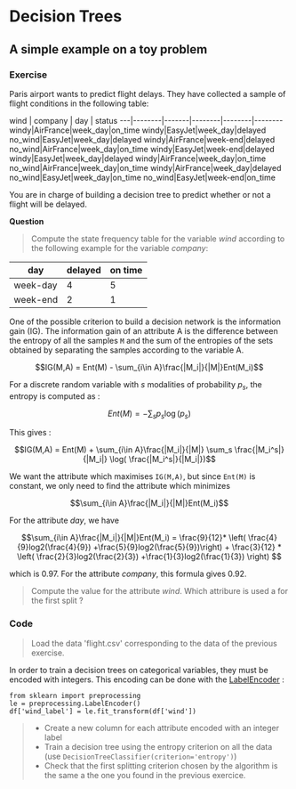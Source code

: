 # Decision Trees

## A simple example on a toy problem

### Exercise

Paris airport wants to predict flight delays. They have collected a sample of flight conditions in the following table:

 wind  | company | day | status
---|--------|-------|--------|--------|--------
windy|AirFrance|week_day|on_time
windy|EasyJet|week_day|delayed
no_wind|EasyJet|week_day|delayed
windy|AirFrance|week-end|delayed
no_wind|AirFrance|week_day|on_time
windy|EasyJet|week-end|delayed
windy|EasyJet|week_day|delayed
windy|AirFrance|week_day|on_time
no_wind|AirFrance|week_day|on_time
windy|AirFrance|week_day|delayed
no_wind|EasyJet|week_day|on_time
no_wind|EasyJet|week-end|on_time

You are in charge of building a decision tree to predict whether or not a flight will be delayed.

**Question**
>  Compute the state frequency table for the variable *wind* according to the following example for the variable *company*: 



day | delayed | on time
---|--------|-------|
 week-day | 4 | 5 
 week-end | 2 | 1 

One of the possible criterion to build a decision network is the information gain (IG). The information gain of an attribute A is the difference between the entropy of all the samples `M` and the sum of the entropies of the sets obtained by separating the samples according to the variable A. 


$$IG(M,A)  =  Ent(M) - \sum_{i\in A}\frac{|M_i|}{|M|}Ent(M_i)$$

For a discrete random variable with $s$ modalities of probability $p_s$, the entropy is computed as : 

$$Ent(M) = - \sum_s p_s \log(p_s)$$

This gives : 

$$IG(M,A)  =  Ent(M) + \sum_{i\in A}\frac{|M_i|}{|M|} \sum_s \frac{|M_i^s|}{|M_i|}  \log( \frac{|M_i^s|}{|M_i|})$$


We want the attribute which maximises `IG(M,A)`, but since  `Ent(M)` is constant, we only need to find the attribute which minimizes 

$$\sum_{i\in A}\frac{|M_i|}{|M|}Ent(M_i)$$

For the attribute *day*, we have 

$$\sum_{i\in A}\frac{|M_i|}{|M|}Ent(M_i) = \frac{9}{12}* \left( \frac{4}{9}log2(\frac{4}{9}) +\frac{5}{9}log2(\frac{5}{9})\right) + \frac{3}{12} * \left( \frac{2}{3}log2(\frac{2}{3}) +\frac{1}{3}log2(\frac{1}{3}) \right) $$

which is 0.97. For the attribute *company*, this formula gives 0.92.

> Compute the value for the attribute *wind*. 
> Which attribure  is used a for the first split ?
 
### Code

> Load the data 'flight.csv' corresponding to the data of the previous exercise.

In order to train a  decision trees on categorical variables, they must be encoded with integers. This encoding can be done with the [LabelEncoder](http://scikit-learn.org/stable/modules/generated/sklearn.preprocessing.LabelEncoder.html) :

	from sklearn import preprocessing
	le = preprocessing.LabelEncoder()
	df['wind_label'] = le.fit_transform(df['wind'])
	
> * Create a new column for each attribute encoded with an integer label
> * Train a decision tree using the entropy criterion on all the data (use `DecisionTreeClassifier(criterion='entropy')`)
> * Check that the first splitting criterion chosen by the algorithm is the same a the one you found in the previous exercice.


